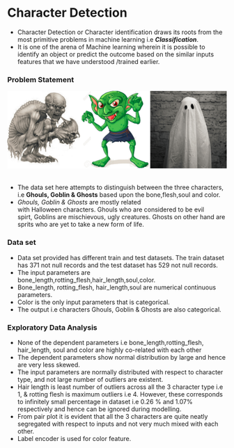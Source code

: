 # Character Detection
- Character Detection or Character identification draws its roots from the most primitive problems in machine learning i.e ___Classification___. 
- It is one of the arena of Machine learning wherein it is possible to identify an object or predict the outcome based on the similar inputs features that we have understood /trained earlier.

### Problem Statement
![image.PNG](images/ggg.png)<img align="right"><br><br>
- The data set here attempts to distinguish between the three characters, i.e __Ghouls, Goblin & Ghosts__ based upon the bone,flesh,soul and color.
- _Ghouls, Goblin & Ghosts_ are mostly related with Halloween characters. Ghouls who are considered to be evil spirt, Goblins are mischievous, ugly creatures. Ghosts on other hand are sprits who are yet to take a new form of life.

### Data set
- Data set provided has different train and test datasets. The train dataset has 371 not null records and the test dataset has 529 not null records.
- The input parameters are bone_length,rotting_flesh,hair_length,soul,color.
- Bone_length, rotting_flesh, hair_length,soul are numerical continuous parameters.
- Color is the only input parameters that is categorical.
- The output i.e characters Ghouls, Goblin & Ghosts are also categorical.

### Exploratory Data Analysis
- None of the dependent parameters i.e bone_length,rotting_flesh, hair_length, soul and color are highly co-related with each other
- The dependent parameters show normal distribution by large and hence are very less skewed.
- The input parameters are normally distributed with respect to character type, and not large number of outliers are existent.
- Hair length is least number of outliers across all the 3 character type i.e 1, & rotting flesh is maximum outliers i.e 4. However, these corresponds to infinitely small percentage in dataset i.e  0.26 % and 1.07% respectively and hence can be ignored during modelling.
- From pair plot it is evident that all the 3 characters are quite neatly segregated with respect to inputs and not very much mixed with each other.
- Label encoder is used for color feature.




